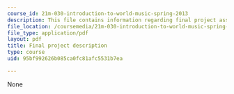 ```yaml
---
course_id: 21m-030-introduction-to-world-music-spring-2013
description: This file contains information regarding final project assignment.
file_location: /coursemedia/21m-030-introduction-to-world-music-spring-2013/95bf992626b085ca0fc81afc5531b7ea_MIT21M_030S13_FinalProje.pdf
file_type: application/pdf
layout: pdf
title: Final project description
type: course
uid: 95bf992626b085ca0fc81afc5531b7ea

---
```

None